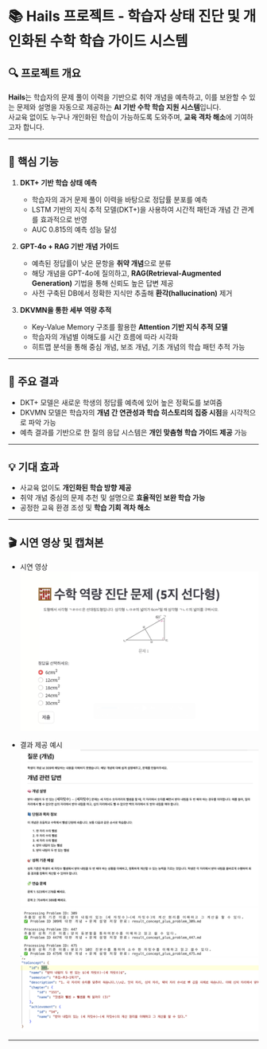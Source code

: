 
# 📚 Hails 프로젝트 - 학습자 상태 진단 및 개인화된 수학 학습 가이드 시스템

## 🔍 프로젝트 개요

**Hails**는 학습자의 문제 풀이 이력을 기반으로 취약 개념을 예측하고, 이를 보완할 수 있는 문제와 설명을 자동으로 제공하는 **AI 기반 수학 학습 지원 시스템**입니다.  
사교육 없이도 누구나 개인화된 학습이 가능하도록 도와주며, **교육 격차 해소**에 기여하고자 합니다.

---

## 🧠 핵심 기능

1. **DKT+ 기반 학습 상태 예측**  
   - 학습자의 과거 문제 풀이 이력을 바탕으로 정답률 분포를 예측  
   - LSTM 기반의 지식 추적 모델(DKT+)을 사용하여 시간적 패턴과 개념 간 관계를 효과적으로 반영  
   - AUC 0.815의 예측 성능 달성

2. **GPT-4o + RAG 기반 개념 가이드**  
   - 예측된 정답률이 낮은 문항을 **취약 개념**으로 분류  
   - 해당 개념을 GPT-4o에 질의하고, **RAG(Retrieval-Augmented Generation)** 기법을 통해 신뢰도 높은 답변 제공  
   - 사전 구축된 DB에서 정확한 지식만 추출해 **환각(hallucination)** 제거

3. **DKVMN을 통한 세부 역량 추적**  
   - Key-Value Memory 구조를 활용한 **Attention 기반 지식 추적 모델**  
   - 학습자의 개념별 이해도를 시간 흐름에 따라 시각화  
   - 히트맵 분석을 통해 중심 개념, 보조 개념, 기초 개념의 학습 패턴 추적 가능

---

## 🎯 주요 결과

- DKT+ 모델은 새로운 학생의 정답률 예측에 있어 높은 정확도를 보여줌
- DKVMN 모델은 학습자의 **개념 간 연관성과 학습 히스토리의 집중 시점**을 시각적으로 파악 가능
- 예측 결과를 기반으로 한 질의 응답 시스템은 **개인 맞춤형 학습 가이드 제공** 가능

---

## 💡 기대 효과

- 사교육 없이도 **개인화된 학습 방향 제공**
- 취약 개념 중심의 문제 추천 및 설명으로 **효율적인 보완 학습 가능**
- 공정한 교육 환경 조성 및 **학습 기회 격차 해소**

---

## 🎬 시연 영상 및 캡쳐본

- 시연 영상
[![시연 영상](./video/screen.png)](https://www.youtube.com/watch?v=R4IMxaiwLeg)

- 결과 제공 예시
![파일이름](./video/mark.png)
![파일이름](./video/output.png)
![파일이름](./video/tag.png)


---

